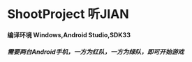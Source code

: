 # ShootProject 听JIAN

#### 编译环境 Windows,Android Studio,SDK33

##### 需要两台Android手机，一方为红队，一方为绿队，即可开始游戏
